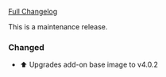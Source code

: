 [Full Changelog][changelog]

This is a maintenance release.

### Changed

- :arrow_up: Upgrades add-on base image to v4.0.2

[changelog]: https://github.com/hassio-addons/addon-log-viewer/compare/v0.6.0...v0.6.1
